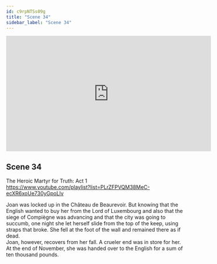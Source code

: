```yaml
---
id: c9rpNTSs09g
title: "Scene 34"
sidebar_label: "Scene 34"
---
```


<div class="video-float-container">
  <iframe
    width="560"
    height="315"
    src="https://www.youtube.com/embed/c9rpNTSs09g"
    title="YouTube video player"
    frameborder="0"
    allow="accelerometer; autoplay; clipboard-write; encrypted-media; gyroscope; picture-in-picture; web-share"
    referrerpolicy="strict-origin-when-cross-origin"
    allowfullscreen
  ></iframe>
</div>

## Scene 34

The Heroic Martyr for Truth: Act 1   
https://www.youtube.com/playlist?list=PLrZFPVQM38MeC-ecXR6xoUe730yGpoLlv 

Joan was locked up in the Château de Beaurevoir. But knowing that the English wanted to buy her from the Lord of Luxembourg and also that the siege of Compiègne was advancing and that the city was going to succumb, one night she let herself slide from the top of the keep, using straps that broke. She fell at the foot of the wall and remained there as if dead.   
Joan, however, recovers from her fall. A crueler end was in store for her.  
At the end of November, she was handed over to the English for a sum of ten thousand pounds.
